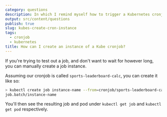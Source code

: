 ```yaml
---
category: questions
description: In which I remind myself how to trigger a Kubernetes cronjob on demand
output: src/content/questions
publish: true
slug: kubes-create-cron-instance
tags:
  - cronjob
  - kubernetes
title: How can I create an instance of a Kube cronjob?
---
```

If you're trying to test out a job, and don't want to wait for however long, you can manually create a job instance.

Assuming our cronjob is called `sports-leaderboard-calc`, you can create it like so:

```bash
> kubectl create job instance-name --from=cronjob/sports-leaderboard-calc
job.batch/instance-name
```

You'll then see the resulting job and pod under `kubectl get job` and `kubectl get pod` respectively.
